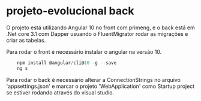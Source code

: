 # projeto-evolucional back

O projeto está utilizando Angular 10 no front com primeng, e o back está em .Net core 3.1 com Dapper usuando o FluentMigrator rodar as migrações e criar as tabelas.

Para rodar o front é necessário instalar o angular na versão 10.

```js
    npm install @angular/cli@10 -g --save
    ng s
```

Para rodar o back é necessário alterar a ConnectionStrings no arquivo 'appsettings.json' e marcar o projeto 'WebApplication' como Startup project se estiver rodando através do visual studio.
